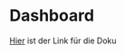 # Dashboard
[Hier](file:///C:/Users/annes/Downloads/Park_Ride_Manual.pdf) ist der Link für die Doku

